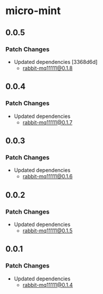 # micro-mint

## 0.0.5

### Patch Changes

-   Updated dependencies [3368d6d]
    -   rabbit-mq11111@0.1.8

## 0.0.4

### Patch Changes

-   Updated dependencies
    -   rabbit-mq11111@0.1.7

## 0.0.3

### Patch Changes

-   Updated dependencies
    -   rabbit-mq11111@0.1.6

## 0.0.2

### Patch Changes

-   Updated dependencies
    -   rabbit-mq11111@0.1.5

## 0.0.1

### Patch Changes

-   Updated dependencies
    -   rabbit-mq11111@0.1.4
